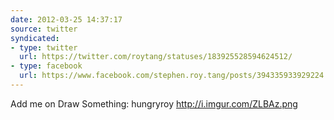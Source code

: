 ```yaml
---
date: 2012-03-25 14:37:17
source: twitter
syndicated:
- type: twitter
  url: https://twitter.com/roytang/statuses/183925528594624512/
- type: facebook
  url: https://www.facebook.com/stephen.roy.tang/posts/394335933929224
---
```


Add me on Draw Something: hungryroy http://i.imgur.com/ZLBAz.png